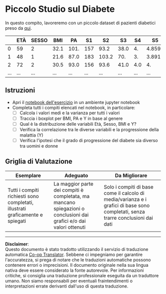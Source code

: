 <!--
CO_OP_TRANSLATOR_METADATA:
{
  "original_hash": "01d1b493e8b51a6ebb42524f6b1bcfff",
  "translation_date": "2025-08-28T11:21:55+00:00",
  "source_file": "1-Introduction/04-stats-and-probability/assignment.md",
  "language_code": "it"
}
-->
# Piccolo Studio sul Diabete

In questo compito, lavoreremo con un piccolo dataset di pazienti diabetici preso da [qui](https://www4.stat.ncsu.edu/~boos/var.select/diabetes.html).

|   | ETÀ | SESSO | BMI | PA | S1 | S2 | S3 | S4 | S5 | S6 | Y  |
|---|-----|-------|-----|----|----|----|----|----|----|----|----|
| 0 | 59 | 2 | 32.1 | 101. | 157 | 93.2 | 38.0 | 4. | 4.8598 | 87 | 151 |
| 1 | 48 | 1 | 21.6 | 87.0 | 183 | 103.2 | 70. | 3. | 3.8918 | 69 | 75 |
| 2 | 72 | 2 | 30.5 | 93.0 | 156 | 93.6 | 41.0 | 4.0 | 4. | 85 | 141 |
| ... | ... | ... | ... | ...| ...| ...| ...| ...| ...| ...| ... |

## Istruzioni

* Apri il [notebook dell'esercizio](assignment.ipynb) in un ambiente jupyter notebook
* Completa tutti i compiti elencati nel notebook, in particolare:
   * [ ] Calcola i valori medi e la varianza per tutti i valori
   * [ ] Traccia i boxplot per BMI, PA e Y in base al genere
   * [ ] Qual è la distribuzione delle variabili Età, Sesso, BMI e Y?
   * [ ] Verifica la correlazione tra le diverse variabili e la progressione della malattia (Y)
   * [ ] Verifica l'ipotesi che il grado di progressione del diabete sia diverso tra uomini e donne
   
## Griglia di Valutazione

Esemplare | Adeguato | Da Migliorare
--- | --- | -- |
Tutti i compiti richiesti sono completati, illustrati graficamente e spiegati | La maggior parte dei compiti è completata, ma mancano spiegazioni o conclusioni dai grafici e/o dai valori ottenuti | Solo i compiti di base come il calcolo di media/varianza e i grafici di base sono completati, senza trarre conclusioni dai dati

---

**Disclaimer**:  
Questo documento è stato tradotto utilizzando il servizio di traduzione automatica [Co-op Translator](https://github.com/Azure/co-op-translator). Sebbene ci impegniamo per garantire l'accuratezza, si prega di notare che le traduzioni automatiche possono contenere errori o imprecisioni. Il documento originale nella sua lingua nativa deve essere considerato la fonte autorevole. Per informazioni critiche, si consiglia una traduzione professionale eseguita da un traduttore umano. Non siamo responsabili per eventuali fraintendimenti o interpretazioni errate derivanti dall'uso di questa traduzione.
